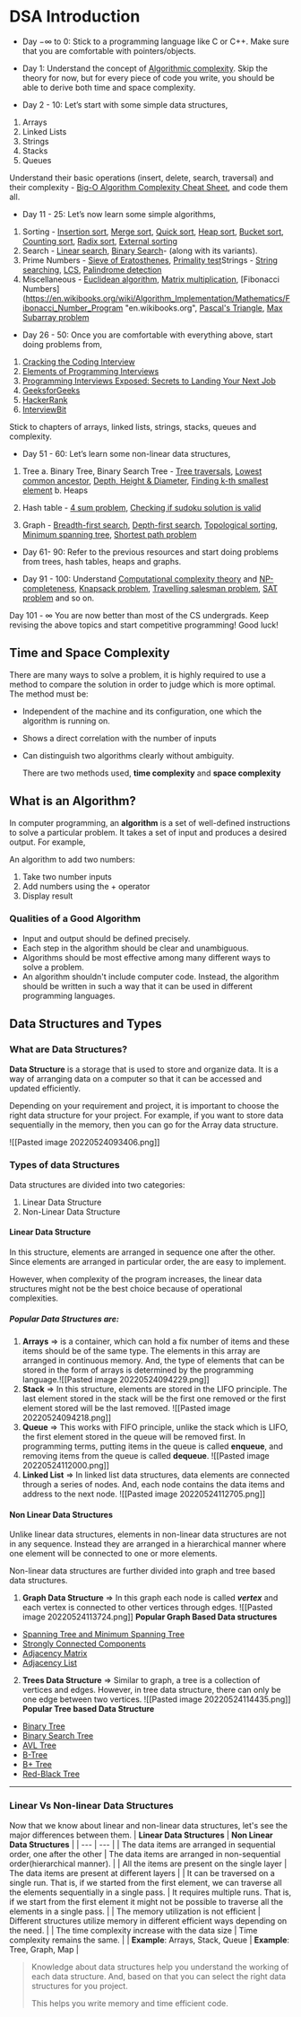 # DSA Introduction
- Day −∞ to 0: Stick to a programming language like C or C++. Make sure that you are comfortable with pointers/objects.  

- Day 1: Understand the concept of [Algorithmic complexity](https://en.wikipedia.org/wiki/Algorithmic_complexity "en.wikipedia.org"). Skip the theory for now, but for every piece of code you write, you should be able to derive both time and space complexity.

- Day 2 - 10: Let’s start with some simple data structures,
1.  Arrays
2.  Linked Lists
3.  Strings
4.  Stacks
5.  Queues

Understand their basic operations (insert, delete, search, traversal) and their complexity - [Big-O Algorithm Complexity Cheat Sheet](http://bigocheatsheet.com/ "bigocheatsheet.com"), and code them all.

- Day 11 - 25: Let’s now learn some simple algorithms,
1.  Sorting - [Insertion sort](https://en.wikipedia.org/wiki/Insertion_sort "en.wikipedia.org"), [Merge sort](https://en.wikipedia.org/wiki/Merge_sort "en.wikipedia.org"), [Quick sort](https://en.wikipedia.org/wiki/Quicksort "en.wikipedia.org"), [Heap sort](https://en.wikipedia.org/wiki/Heapsort "en.wikipedia.org"), [Bucket sort](https://en.wikipedia.org/wiki/Bucket_sort "en.wikipedia.org"), [Counting sort](https://en.wikipedia.org/wiki/Counting_sort "en.wikipedia.org"), [Radix sort](https://en.wikipedia.org/wiki/Radix_sort "en.wikipedia.org"), [External sorting](https://en.wikipedia.org/wiki/External_sorting "en.wikipedia.org")
2. Search - [Linear search](https://en.wikipedia.org/wiki/Linear_search "en.wikipedia.org"), [Binary Search](https://www.topcoder.com/community/data-science/data-science-tutorials/binary-search/ "www.topcoder.com")-   (along with its variants). 
3. Prime Numbers - [Sieve of Eratosthenes](https://en.wikipedia.org/wiki/Sieve_of_Eratosthenes "en.wikipedia.org"), [Primality test](https://en.wikipedia.org/wiki/Primality_test "en.wikipedia.org")Strings - [String searching](https://en.wikipedia.org/wiki/String_searching_algorithm "en.wikipedia.org"), [LCS](https://en.wikipedia.org/wiki/Longest_common_subsequence_problem "en.wikipedia.org"), [Palindrome detection](https://www.rosettacode.org/wiki/Palindrome_detection "www.rosettacode.org")
4. Miscellaneous - [Euclidean algorithm](https://en.wikipedia.org/wiki/Euclidean_algorithm "en.wikipedia.org"), [Matrix multiplication](https://en.wikipedia.org/wiki/Matrix_multiplication "en.wikipedia.org"), [Fibonacci Numbers](https://en.wikibooks.org/wiki/Algorithm_Implementation/Mathematics/Fibonacci_Number_Program "en.wikibooks.org", [Pascal's Triangle](http://www.geeksforgeeks.org/pascal-triangle/ "www.geeksforgeeks.org"), [Max Subarray problem](https://en.wikipedia.org/wiki/Maximum_subarray_problem "en.wikipedia.org")

- Day 26 - 50: Once you are comfortable with everything above, start doing problems from,
1.  [Cracking the Coding Interview](https://www.amazon.com/Cracking-Coding-Interview-Programming-Questions/dp/0984782850 "www.amazon.com")
2. [Elements of Programming Interviews](https://www.amazon.com/Elements-Programming-Interviews-Insiders-Guide/dp/1479274836 "www.amazon.com")
3.  [Programming Interviews Exposed: Secrets to Landing Your Next Job](https://www.amazon.com/Programming-Interviews-Exposed-Secrets-Landing/dp/1118261364 "www.amazon.com")
4. [GeeksforGeeks](http://www.practice.geeksforgeeks.org/ "www.practice.geeksforgeeks.org")
5. [HackerRank](https://www.hackerrank.com/ "www.hackerrank.com")
6. [InterviewBit](https://www.interviewbit.com/invite/afaf "www.interviewbit.com")

Stick to chapters of arrays, linked lists, strings, stacks, queues and complexity.

- Day 51 - 60: Let’s learn some non-linear data structures,

1. Tree
	a. Binary Tree, Binary Search Tree - [Tree traversals](https://en.wikipedia.org/wiki/Tree_traversal "en.wikipedia.org"), [Lowest common ancestor](https://en.wikipedia.org/wiki/Lowest_common_ancestor "en.wikipedia.org"), [Depth, Height & Diameter](http://stackoverflow.com/questions/2603692/what-is-the-difference-between-tree-depth-and-height "stackoverflow.com"), [Finding k-th smallest element](http://www.geeksforgeeks.org/find-k-th-smallest-element-in-bst-order-statistics-in-bst/ "www.geeksforgeeks.org")
	b. Heaps

2. Hash table - [4 sum problem](http://www.sigmainfy.com/blog/4sum-problem-analysis-different-time-complexity.html "www.sigmainfy.com"), [Checking if sudoku solution is valid](http://stackoverflow.com/questions/5484629/check-if-sudoku-solution-is-valid "stackoverflow.com")
3. Graph - [Breadth-first search](https://en.wikipedia.org/wiki/Breadth-first_search "en.wikipedia.org"), [Depth-first search](https://en.wikipedia.org/wiki/Depth-first_search "en.wikipedia.org"), [Topological sorting](https://en.wikipedia.org/wiki/Topological_sorting "en.wikipedia.org"), [Minimum spanning tree](https://en.wikipedia.org/wiki/Minimum_spanning_tree "en.wikipedia.org"), [Shortest path problem](https://en.wikipedia.org/wiki/Shortest_path_problem "en.wikipedia.org")

- Day 61- 90: Refer to the previous resources and start doing problems from trees, hash tables, heaps and graphs.

- Day 91 - 100: Understand [Computational complexity theory](https://en.wikipedia.org/wiki/Computational_complexity_theory "en.wikipedia.org") and [NP-completeness](https://en.wikipedia.org/wiki/NP-completeness "en.wikipedia.org"), [Knapsack problem](https://en.wikipedia.org/wiki/Knapsack_problem "en.wikipedia.org"), [Travelling salesman problem](https://en.wikipedia.org/wiki/Travelling_salesman_problem "en.wikipedia.org"), [SAT problem](https://en.wikipedia.org/wiki/Boolean_satisfiability_problem "en.wikipedia.org") and so on.

Day 101 - ∞ You are now better than most of the CS undergrads. Keep revising the above topics and start competitive programming! Good luck!

## Time and Space Complexity
There are many ways to solve a problem, it is highly required to use a method to compare the solution in order to judge which is  more optimal. The method must be:

- Independent of the machine and its configuration, one which the algorithm is running on. 
- Shows a direct correlation with the number of inputs
- Can distinguish two algorithms clearly without ambiguity.
  
  There are two methods used, **time complexity** and **space complexity**

## What is an Algorithm?
In computer programming, an **algorithm** is a set of well-defined instructions to solve a particular problem. It takes a set of input and produces a desired output. For example,

An algorithm to add two numbers:
1. Take two number inputs
2. Add numbers using the + operator
3. Display result
 
### Qualities of a Good Algorithm
- Input and output should be defined precisely.
- Each step in the algorithm should be clear and unambiguous.
- Algorithms should be most effective among many different ways to solve a problem.
- An algorithm shouldn't include computer code. Instead, the algorithm should be written in such a way that it can be used in different programming languages.  

## Data Structures and Types
### What are Data Structures?
**Data Structure** is a storage that is used to store and organize data. It is a way of arranging data on a computer so that it can be accessed and updated efficiently.

Depending on your requirement and project, it is important to choose the right data structure for your project. For example, if you want to store data sequentially in the memory, then you can go for the Array data structure.

![[Pasted image 20220524093406.png]]
### Types of data Structures
Data structures are divided into two categories:
1. Linear Data Structure
2. Non-Linear Data Structure

#### Linear Data Structure
In this structure, elements are arranged in sequence one after the other. Since elements are arranged in particular order, the are easy to implement.

However, when complexity of the program increases, the linear data structures might not be the best choice because of operational complexities.

##### Popular Data Structures are:
1. **Arrays** => is a container, which can hold a fix number of items and these items should be of the same type. The elements in this array are arranged in continuous memory. And, the type of elements that can be stored in the form of arrays is determined by the programming language.![[Pasted image 20220524094229.png]]
2. **Stack** => In this structure, elements are stored in the LIFO principle. The last element stored in the stack will be the first one removed or the first element stored will be the last removed.
![[Pasted image 20220524094218.png]]
3. **Queue** => This works with FIFO principle, unlike the stack which is LIFO, the first element stored in the queue will be removed first. In programming terms, putting items in the queue is called **enqueue**, and removing items from the queue is called **dequeue**.
![[Pasted image 20220524112000.png]]
 4. **Linked List** => In linked list data structures, data elements are connected through a series of nodes. And, each node contains the data items and address to the next node.
 ![[Pasted image 20220524112705.png]]
 
#### Non Linear Data Structures
Unlike linear data structures, elements in non-linear data structures are not in any sequence. Instead they are arranged in a hierarchical manner where one element will be connected to one or more elements.

Non-linear data structures are further divided into graph and tree based data structures.

1. **Graph Data Structure** => In this graph each node is called ***vertex*** and each vertex is connected to other vertices through edges.
![[Pasted image 20220524113724.png]]
**Popular Graph Based Data structures**
-   [Spanning Tree and Minimum Spanning Tree](https://www.programiz.com/dsa/spanning-tree-and-minimum-spanning-tree)
-   [Strongly Connected Components](https://www.programiz.com/dsa/strongly-connected-components)
-   [Adjacency Matrix](https://www.programiz.com/dsa/graph-adjacency-matrix)
-   [Adjacency List](https://www.programiz.com/dsa/graph-adjacency-list)

2. **Trees Data Structure** => Similar to graph, a tree is a collection of vertices and edges. However, in tree data structure, there can only be one edge between two vertices. ![[Pasted image 20220524114435.png]]
**Popular Tree based Data Structure**
-   [Binary Tree](https://www.programiz.com/dsa/binary-tree)
-   [Binary Search Tree](https://www.programiz.com/dsa/binary-search-tree)
-   [AVL Tree](https://www.programiz.com/dsa/avl-tree)
-   [B-Tree](https://www.programiz.com/dsa/b-tree)
-   [B+ Tree](https://www.programiz.com/dsa/b-plus-tree)
-   [Red-Black Tree](https://www.programiz.com/dsa/red-black-tree)
---

### Linear Vs Non-linear Data Structures
Now that we know about linear and non-linear data structures, let's see the major differences between them.
| **Linear Data Structures** | **Non Linear Data Structures** |
| --- | --- |
| The data items are arranged in sequential order, one after the other | The data items are arranged in non-sequential order(hierarchical manner). |
| All the items are present on the single layer | The data items are present at different layers |
| It can be traversed on a single run. That is, if we started from the first element, we can traverse all the elements sequentially in a single pass. | It requires multiple runs. That is, if we start from the first element it might not be possible to traverse all the elements in a single pass. |
| The memory utilization is not efficient | Different structures utilize memory in different efficient ways depending on the need. |
| The time complexity increase with the data size | Time complexity remains the same. |
| **Example**: Arrays, Stack, Queue | **Example**: Tree, Graph, Map |
> Knowledge about data structures help you understand the working of each data structure. And, based on that you can select the right data structures for you project.
> 
> This helps you write memory and time efficient code.

